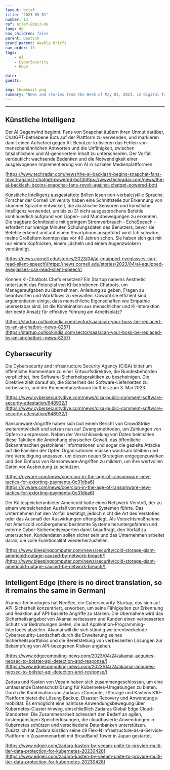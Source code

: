 ```yaml
---
layout: brief
title: "2023-05-01"
number: 13
ref: brief-EDW13-de
lang: de
has_children: false
parent: Deutsch
grand_parent: Weekly Briefs
nav_order: 13
tags:
    - AI
    - CyberSecurity
    - Edge

date: 
guests:

img: thumbnail.png
summary: "News and stories from the Week of May 01, 2023, in Digital Transformation, including cyberattacks and intelligent edge, non-verbal communication AI, and company merges in the IoT space."
---
```




---

## Künstliche Intelligenz

Der AI Gegenwind beginnt: Fans von Snapchat äußern ihren Unmut darüber, ChatGPT-betriebene Bots auf der Plattform zu verwenden, und markieren damit einen Aufschrei gegen AI. Benutzer kritisieren das Fehlen von menschenähnlichen Antworten und die Unfähigkeit, zwischen tatsächlichem und AI-generiertem Inhalt zu unterscheiden. Der Vorfall verdeutlicht wachsende Bedenken und die Notwendigkeit einer ausgewogenen Implementierung von AI in sozialen Medienplattformen.

[https://www.techradar.com/news/the-ai-backlash-begins-snapchat-fans-revolt-against-chatgpt-powered-bot](https://www.techradar.com/news/the-ai-backlash-begins-snapchat-fans-revolt-against-chatgpt-powered-bot)

Künstliche Intelligenz ausgestattete Brillen lesen non-verbale/stille Sprache. Forscher der Cornell University haben eine Schnittstelle zur Erkennung von stummer Sprache entwickelt, die akustische Sensoren und künstliche Intelligenz verwendet, um bis zu 31 nicht ausgesprochene Befehle kontinuierlich aufgrund von Lippen- und Mundbewegungen zu erkennen. Die tragbare Schnittstelle mit geringem Stromverbrauch - EchoSpeech - erfordert nur wenige Minuten Schulungsdaten des Benutzers, bevor sie Befehle erkennt und auf einem Smartphone ausgeführt wird. Ich schwöre, meine Großeltern konnten das vor 40 Jahren schon. Sie haben sich gut mit nur einem Kopfnicken, einem Lächeln und einem Augenzwinkern verständigt.

[https://news.cornell.edu/stories/2023/04/ai-equipped-eyeglasses-can-read-silent-speech](https://news.cornell.edu/stories/2023/04/ai-equipped-eyeglasses-can-read-silent-speech)

Können KI-Chatbots Chefs ersetzen? Ein Startup namens Aesthetic untersucht das Potenzial von KI-betriebenen Chatbots, um Manageraufgaben zu übernehmen, Anleitung zu geben, Fragen zu beantworten und Workflows zu verwalten. Obwohl sie effizient sind, argumentieren einige, dass menschliche Eigenschaften wie Empathie unersetzbar sind. Ist die Kombination aus menschlicher und KI-Interaktion der beste Ansatz für effektive Führung am Arbeitsplatz?

[https://startup.outlookindia.com/sector/saas/can-your-boss-be-replaced-by-an-ai-chatbot--news-8257](https://startup.outlookindia.com/sector/saas/can-your-boss-be-replaced-by-an-ai-chatbot--news-8257)

## Cybersecurity

Die Cybersecurity and Infrastructure Security Agency (CISA) bittet um öffentliche Kommentare zu einer Entwurfsdirektive, die Bundesbehörden verpflichtet, ihre Software-Sicherheitspraktiken zu bescheinigen. Die Direktive zielt darauf ab, die Sicherheit der Software-Lieferketten zu verbessern, und der Kommentarzeitraum läuft bis zum 3. Mai 2023.

[https://www.cybersecuritydive.com/news/cisa-public-comment-software-security-attestation/648932/](https://www.cybersecuritydive.com/news/cisa-public-comment-software-security-attestation/648932/)

Ransomware-Angriffe haben sich laut einem Bericht von CrowdStrike weiterentwickelt und setzen nun auf Zwangsmethoden, um Zahlungen von Opfern zu erpressen. Neben der Verschlüsselung von Daten beinhalten diese Taktiken die Androhung physischer Gewalt, das öffentliche Bekanntmachen gestohlener Informationen und sogar die gezielte Attacke auf die Familien der Opfer. Organisationen müssen wachsam bleiben und ihre Verteidigung anpassen, um diesen neuen Strategien entgegenzuwirken und den Einfluss von Ransomware-Angriffen zu mildern, um ihre wertvollen Daten vor Ausbeutung zu schützen.

[https://cyware.com/news/coercion-in-the-age-of-ransomware-new-tactics-for-extorting-payments-0c31dba6](https://cyware.com/news/coercion-in-the-age-of-ransomware-new-tactics-for-extorting-payments-0c31dba6)

Der Kältespeicheranbieter Americold hatte einen Netzwerk-Verstoß, der zu einem weitreichenden Ausfall von mehreren Systemen führte. Das Unternehmen hat den Vorfall bestätigt, jedoch nicht die Art des Verstoßes oder das Ausmaß der Auswirkungen offengelegt. Als Vorsichtsmaßnahme hat Americold vorübergehend bestimmte Systeme heruntergefahren und externe Cyber-Sicherheitsexperten damit beauftragt, den Vorfall zu untersuchen. Kundendaten sollen sicher sein und das Unternehmen arbeitet daran, die volle Funktionalität wiederherzustellen.

[https://www.bleepingcomputer.com/news/security/cold-storage-giant-americold-outage-caused-by-network-breach/](https://www.bleepingcomputer.com/news/security/cold-storage-giant-americold-outage-caused-by-network-breach/)

## Intelligent Edge (there is no direct translation, so it remains the same in German)

Akamai Technologies hat NeoSec, ein Cybersecurity-Startup, das sich auf API-Sicherheit konzentriert, erworben, um seine Fähigkeiten zur Erkennung und Reaktion auf API-basierte Angriffe zu stärken. Die Übernahme wird das Sicherheitsangebot von Akamai verbessern und Kunden einen verbesserten Schutz vor Bedrohungen bieten, die auf Applikation-Programming-Interfaces abzielen. Akamai will die sich ständig weiterentwickelnde Cybersecurity-Landschaft durch die Erweiterung seines Sicherheitsportfolios und die Bereitstellung von verbesserten Lösungen zur Bekämpfung von API-bezogenen Risiken angehen.

[https://www.edgecomputing-news.com/2023/04/24/akamai-acquires-neosec-to-bolster-api-detection-and-response/](https://www.edgecomputing-news.com/2023/04/24/akamai-acquires-neosec-to-bolster-api-detection-and-response/)

Zadara und Kasten von Veeam haben sich zusammengeschlossen, um eine umfassende Daten­schutz­lösung für Kubernetes-Umgebungen zu bieten. Durch die Kombination von Zadaras zCompute, zStorage und Kastens K10-Plattform bietet die Lösung Backup, Disaster Recovery und Anwendungs­mobilität. Es ermöglicht eine nahtlose Anwendungs­bewegung über Kubernetes-Cluster hinweg, einschließlich Zadaras Global Edge Cloud-Standorten. Die Zusammenarbeit adressiert den Bedarf an agilen, kostengünstigen Speicherlösungen, die cloudbasierte Anwendungen in Kubernetes schützen und verschiedene Datenbanken unterstützen. Zusätzlich hat Zadara kürzlich seine c9 Flex-N Infrastructure-as-a-Service-Plattform in Zusammenarbeit mit BroadBand Tower in Japan gestartet.

[https://www.edgeir.com/zadara-kasten-by-veeam-unite-to-provide-multi-tier-data-protection-for-kubernetes-20230428](https://www.edgeir.com/zadara-kasten-by-veeam-unite-to-provide-multi-tier-data-protection-for-kubernetes-20230428)


